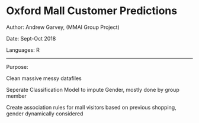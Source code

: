 # Oxford Mall Customer Predictions 

Author: Andrew Garvey, (MMAI Group Project)

Date: Sept-Oct 2018 

Languages: R

---
Purpose:

Clean massive messy datafiles 

Seperate Classification Model to impute Gender, mostly done by group member

Create association rules for mall visitors based on previous shopping, gender dynamically considered 



